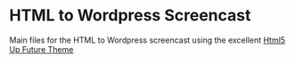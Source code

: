 # HTML to Wordpress Screencast
Main files for the HTML to Wordpress screencast using the excellent [Html5 Up Future Theme](https://html5up.net/future-imperfect)
